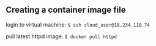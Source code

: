 ## Creating a container image file

login to virtual machine: `$ ssh cloud_user@18.234.118.74`

pull latest httpd image: `$ docker pull httpd`
